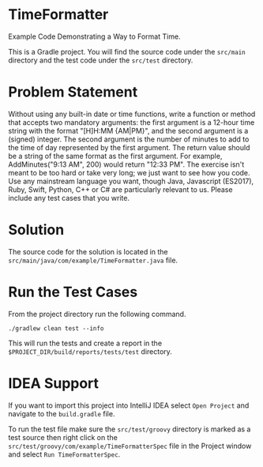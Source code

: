 # TimeFormatter
Example Code Demonstrating a Way to Format Time.

This is a Gradle project. You will find the source code under the `src/main` directory and the
test code under the `src/test` directory.

# Problem Statement
Without using any built-in date or time functions, write a function or method that accepts two
mandatory arguments: the first argument is a 12-hour time string with the format "[H]H:MM
{AM|PM}", and the second argument is a (signed) integer. The second argument is the number of
minutes to add to the time of day represented by the first argument. The return value should be a
string of the same format as the first argument. For example, AddMinutes("9:13 AM", 200) would
return "12:33 PM". The exercise isn't meant to be too hard or take very long; we just want to see how
you code. Use any mainstream language you want, though Java, Javascript (ES2017), Ruby, Swift,
Python, C++ or C# are particularly relevant to us. Please include any test cases that you write. 

# Solution
The source code for the solution is located in the `src/main/java/com/example/TimeFormatter.java` file.

# Run the Test Cases
From the project directory run the following command.

`./gradlew clean test --info`

This will run the tests and create a report in the `$PROJECT_DIR/build/reports/tests/test` directory.

# IDEA Support

If you want to import this project into IntelliJ IDEA select `Open Project` and navigate to
the `build.gradle` file.

To run the test file make sure the `src/test/groovy` directory is marked as a test source
then right click on the `src/test/groovy/com/example/TimeFormatterSpec` file in the Project window
and select `Run TimeFormatterSpec`.

